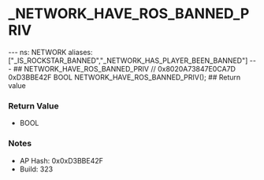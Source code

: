 # _NETWORK_HAVE_ROS_BANNED_PRIV

--- ns: NETWORK aliases: ["_IS_ROCKSTAR_BANNED","_NETWORK_HAS_PLAYER_BEEN_BANNED"] --- ## NETWORK_HAVE_ROS_BANNED_PRIV  // 0x8020A73847E0CA7D 0xD3BBE42F BOOL NETWORK_HAVE_ROS_BANNED_PRIV();  ## Return value

### Return Value
* BOOL

### Notes
* AP Hash: 0x0xD3BBE42F
* Build: 323

